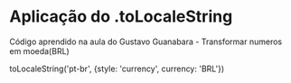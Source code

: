 # Aplicação do .toLocaleString
Código aprendido na aula do Gustavo Guanabara - Transformar numeros em moeda(BRL)

toLocaleString('pt-br', {style: 'currency', currency: 'BRL'})

